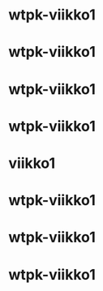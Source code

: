 # wtpk-viikko1
# wtpk-viikko1
# wtpk-viikko1
# wtpk-viikko1
# viikko1
# wtpk-viikko1
# wtpk-viikko1
# wtpk-viikko1
